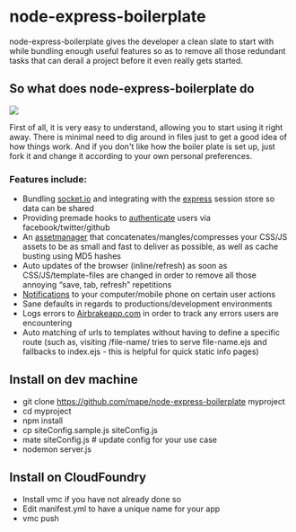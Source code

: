 # node-express-boilerplate

node-express-boilerplate gives the developer a clean slate to start with while bundling enough useful features so as to remove all those redundant tasks that can derail a project before it even really gets started.

## So what does node-express-boilerplate do

<img src="http://mape.me/plate.png">

First of all, it is very easy to understand, allowing you to start using it right away. There is minimal need to dig around in files just to get a good idea of how things work. And if you don't like how the boiler plate is set up, just fork it and change it according to your own personal preferences.

### Features include:

* Bundling [socket.io](http://socket.io/) and integrating with the [express](https://github.com/visionmedia/express) session store so data can be shared
* Providing premade hooks to [authenticate](https://github.com/bnoguchi/everyauth) users via facebook/twitter/github
* An [assetmanager](https://github.com/mape/connect-assetmanager/) that concatenates/mangles/compresses your CSS/JS assets to be as small and fast to deliver as possible, as well as cache busting using MD5 hashes
* Auto updates of the browser (inline/refresh) as soon as CSS/JS/template-files are changed in order to remove all those annoying “save, tab, refresh” repetitions
* [Notifications](http://notifo.com/) to your computer/mobile phone on certain user actions
* Sane defaults in regards to productions/development environments
* Logs errors to [Airbrakeapp.com](http://airbrakeapp.com/pages/home) in order to track any errors users are encountering
* Auto matching of urls to templates without having to define a specific route (such as, visiting /file-name/ tries to serve file-name.ejs and fallbacks to index.ejs - this is helpful for quick static info pages)

## Install on dev machine
* git clone https://github.com/mape/node-express-boilerplate myproject
* cd myproject
* npm install
* cp siteConfig.sample.js siteConfig.js
* mate siteConfig.js # update config for your use case
* nodemon server.js

## Install on CloudFoundry
* Install vmc if you have not already done so
* Edit manifest.yml to have a unique name for your app
* vmc push
